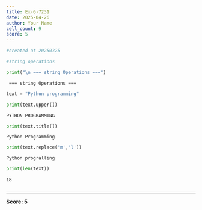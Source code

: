 ```yaml
---
title: Ex-6-7231
date: 2025-04-26
author: Your Name
cell_count: 9
score: 5
---
```


```python
#created at 20250325
```


```python
#string operations
```


```python
print("\n === string Operations ===")
```

    
     === string Operations ===



```python
text = "Python programming"
```


```python
print(text.upper())
```

    PYTHON PROGRAMMING



```python
print(text.title())
```

    Python Programming



```python
print(text.replace('m','l'))
```

    Python progralling



```python
print(len(text))
```

    18



```python

```


---
**Score: 5**